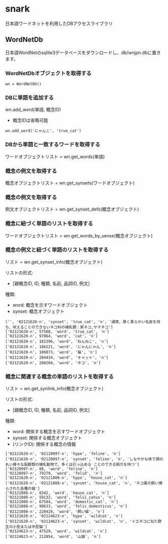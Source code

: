 # snark

日本語ワードネットを利用したDBアクセスライブラリ

## WordNetDb

日本語WordNetのsqlite3データベースをダウンロードし、db/wnjpn.dbに置きます。

### WordNetDbオブジェクトを取得する

```
wn = WordNetDb()
```

### DBに単語を追加する
wn.add_word(単語, 概念ID)

* 概念IDは省略可能

```
wn.add_word('にゃんこ', 'true_cat')
```

### DBから単語と一致するワードを取得する
ワードオブジェクトリスト = wn.get_words(単語)

### 概念の例文を取得する
概念オブジェクトリスト = wn.get_synsets(ワードオブジェクト)

### 概念の例文を取得する
例文オブジェクトリスト = wn.get_synset_defs(概念オブジェクト)

### 概念に紐づく単語のリストを取得する
ワードオブジェクトリスト = wn.get_words_by_sense(概念オブジェクト)

### 概念の例文と紐づく単語のリストを取得する
リスト = wn.get_synset_info(概念オブジェクト)

リストの形式:
* [親概念ID, ID, 種類, 名前, 品詞ID, 例文]

種類:
* word: 概念を示すワードオブジェクト
* synset: 概念オブジェクト

```
['', '02121620-n', 'synset', 'true_cat', 'n', '通常、厚く柔らかい毛皮を持ち、吠えることのできないネコ科の哺乳類：家ネコ,ヤマネコ']
['02121620-n', 57508, 'word', 'true_cat', 'n']
['02121620-n', 97864, 'word', 'cat', 'n']
['02121620-n', 181396, 'word', 'ねんねこ', 'n']
['02121620-n', 186221, 'word', 'にゃんにゃん', 'n']
['02121620-n', 186873, 'word', '猫', 'n']
['02121620-n', 204434, 'word', 'キャット', 'n']
['02121620-n', 208204, 'word', 'ネコ', 'n']
```

### 概念に関連する概念の単語のリストを取得する
リスト = wn.get_synlink_info(概念オブジェクト)

リストの形式:
* [親概念ID, ID, 種類, 名前, 品詞ID, 例文]

種類:
* word: 関係する概念を示すワードオブジェクト
* synset: 関係する概念オブジェクト
* (リンクID): 関係する概念の情報

```
['02121620-n', '02120997-n', 'hype', 'feline', 'n']
['02121620-n', '02120997-n', 'synset', 'feline', 'n', 'しなやかな体で頭の丸い様々な裂脚類の哺乳動物で、多くは引っ込める ことのできる鉤爪を持つ']
['02120997-n', 88, 'word', 'feline', 'n']
['02120997-n', 79279, 'word', 'felid', 'n']
['02121620-n', '02121808-n', 'hypo', 'house_cat', 'n']
['02121620-n', '02121808-n', 'synset', 'house_cat', 'n', 'ネコ属の飼い慣らされた各種の猫']
['02121808-n', 8342, 'word', 'house_cat', 'n']
['02121808-n', 59132, 'word', 'felis_catus', 'n']
['02121808-n', 67584, 'word', 'domestic_cat', 'n']
['02121808-n', 90633, 'word', 'felis_domesticus', 'n']
['02121808-n', 220428, 'word', '飼い猫', 'n']
['02121620-n', '02124623-n', 'hypo', 'wildcat', 'n']
['02121620-n', '02124623-n', 'synset', 'wildcat', 'n', 'イエネコに似た野生の小型または中型猫']
['02124623-n', 47529, 'word', 'wildcat', 'n']
['02124623-n', 212854, 'word', '山猫', 'n']
```
